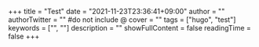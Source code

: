 +++
title = "Test"
date = "2021-11-23T23:36:41+09:00"
author = ""
authorTwitter = "" #do not include @
cover = ""
tags = ["hugo", "test"]
keywords = ["", ""]
description = ""
showFullContent = false
readingTime = false
+++
